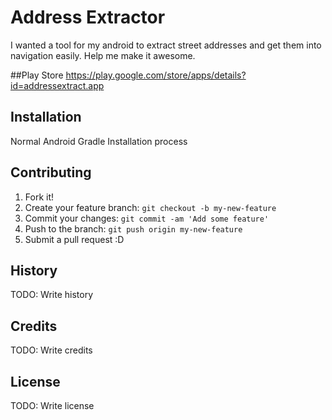 # Address Extractor
I wanted a tool for my android to extract street addresses and get them into navigation easily. Help me make it awesome.

##Play Store
https://play.google.com/store/apps/details?id=addressextract.app

## Installation

Normal Android Gradle Installation process


## Contributing

1. Fork it!
2. Create your feature branch: `git checkout -b my-new-feature`
3. Commit your changes: `git commit -am 'Add some feature'`
4. Push to the branch: `git push origin my-new-feature`
5. Submit a pull request :D

## History

TODO: Write history

## Credits

TODO: Write credits

## License

TODO: Write license
